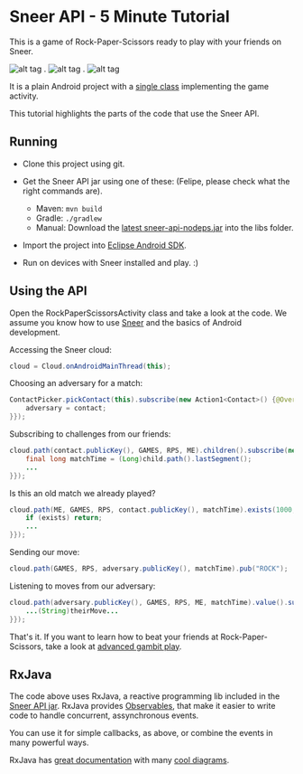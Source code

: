 Sneer API - 5 Minute Tutorial
====

This is a game of Rock-Paper-Scissors ready to play with your friends on Sneer.

![alt tag](http://i.imgur.com/nBrPhhz.png) . ![alt tag](http://i.imgur.com/4ESnGSw.png) . ![alt tag](http://i.imgur.com/x7FQgFu.png)

It is a plain Android project with a [single class](https://github.com/felipebueno/rockpaperscissors/blob/master/src/sneerteam/tutorial/rockpaperscissors/RockPaperScissorsActivity.java) implementing the game activity.

This tutorial highlights the parts of the code that use the Sneer API.


Running
----

  - Clone this project using git.

  - Get the Sneer API jar using one of these: (Felipe, please check what the right commands are).
    - Maven: ```mvn build```
    - Gradle: ```./gradlew```
    - Manual: Download the [latest sneer-api-nodeps.jar](https://github.com/sneerteam/snapi/releases) into the libs folder. 

  - Import the project into [Eclipse Android SDK](http://developer.android.com/sdk/index.html).

  - Run on devices with Sneer installed and play. :)


Using the API
----

Open the RockPaperScissorsActivity class and take a look at the code. We assume you know how to use [Sneer](http://sneer.me) and the basics of Android development.

Accessing the Sneer cloud:
```JAVA
cloud = Cloud.onAndroidMainThread(this);
```

Choosing an adversary for a match:
```JAVA
ContactPicker.pickContact(this).subscribe(new Action1<Contact>() {@Override public void call(Contact contact) {
	adversary = contact;
}});
```

Subscribing to challenges from our friends:
```JAVA
cloud.path(contact.publicKey(), GAMES, RPS, ME).children().subscribe(new Action1<PathEvent>() { @Override public void call(final PathEvent child) {
	final long matchTime = (Long)child.path().lastSegment();
	...
}});
```

Is this an old match we already played?
```JAVA
cloud.path(ME, GAMES, RPS, contact.publicKey(), matchTime).exists(1000, TimeUnit.MILLISECONDS).subscribe(new Action1<Boolean>() { @Override public void call(Boolean exists) {
	if (exists) return;
	...
}});
```

Sending our move:
```JAVA
cloud.path(GAMES, RPS, adversary.publicKey(), matchTime).pub("ROCK");
```

Listening to moves from our adversary:
```JAVA
cloud.path(adversary.publicKey(), GAMES, RPS, ME, matchTime).value().subscribe(new Action1<Object>() { @Override public void call(Object theirMove) {
	...(String)theirMove...
}});
```

That's it. If you want to learn how to beat your friends at Rock-Paper-Scissors, take a look at [advanced gambit play](http://www.worldrps.com/gambit-play).

RxJava
----

The code above uses RxJava, a reactive programming lib included in the [Sneer API jar](#). RxJava provides [Observables](https://github.com/Netflix/RxJava/wiki/Observable), that make it easier to write code to handle concurrent, assynchronous events.

You can use it for simple callbacks, as above, or combine the events in many powerful ways.

RxJava has [great documentation](https://github.com/Netflix/RxJava/wiki/Observable) with many [cool diagrams](https://github.com/Netflix/RxJava/wiki/Combining-Observables#merge).
